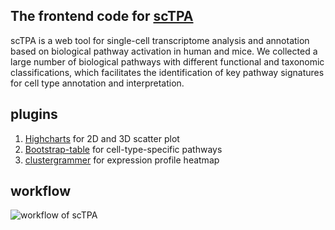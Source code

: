 ## The frontend code for [scTPA](http://sctpa.bio-data.cn/sctpa)
scTPA is a web tool for single-cell transcriptome analysis and annotation based on biological pathway activation in human and mice. We collected a large number of biological pathways with different functional and taxonomic classifications, which facilitates the identification of key pathway signatures for cell type annotation and interpretation. 

## plugins
1. [Highcharts](https://www.highcharts.com) for 2D and 3D scatter plot
2. [Bootstrap-table](https://getbootstrap.com/docs/4.4/content/tables/) for cell-type-specific pathways
3. [clustergrammer](http://amp.pharm.mssm.edu/clustergrammer/) for expression profile heatmap

## workflow
![workflow of scTPA](https://github.com/ZhangBuDiu/scTPA-frontend/blob/master/manual/workflow.png)
